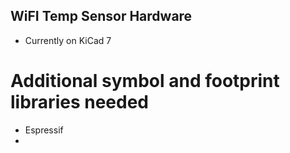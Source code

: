 WiFI Temp Sensor Hardware
-------------------------

* Currently on KiCad 7

# Additional symbol and footprint libraries needed

* Espressif
* 
